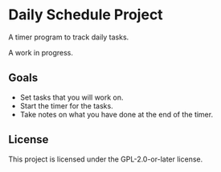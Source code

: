 # Daily Schedule Project

A timer program to track daily tasks.

A work in progress.

## Goals

- Set tasks that you will work on.
- Start the timer for the tasks.
- Take notes on what you have done at the end of the timer.

## License

This project is licensed under the GPL-2.0-or-later license.

